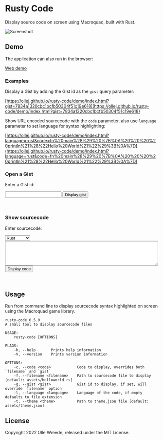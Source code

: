 # Rusty Code

Display source code on screen using Macroquad, built with Rust.

![Screenshot](https://ollej.github.io/rusty-code/assets/rusty-code.png)

## Demo

The application can also run in the browser:

[Web demo](https://ollej.github.io/rusty-code/demo/index.html)

### Examples

Display a Gist by adding the Gist id as the `gist` query parameter:

[https://ollej.github.io/rusty-code/demo/index.html?gist=7834a1320cbc1bcfb50304f51c19e618](https://ollej.github.io/rusty-code/demo/index.html?gist=7834a1320cbc1bcfb50304f51c19e618)

Show URL encoded sourcecode with the `code` parameter, also use `language`
parameter to set language for syntax highlighting:

[https://ollej.github.io/rusty-code/demo/index.html?language=rust&code=fn%20main%28%29%20%7B%0A%20%20%20%20println%21%28%22Hello%20World%21%22%29%3B%0A%7D](https://ollej.github.io/rusty-code/demo/index.html?language=rust&code=fn%20main%28%29%20%7B%0A%20%20%20%20println%21%28%22Hello%20World%21%22%29%3B%0A%7D)

### Open a Gist

Enter a Gist id:

<form action="https://ollej.github.io/rusty-code/demo/index.html" method="get">
<input type="text" name="gist">
<input type="submit" value="Display gist">
</form><br>

### Show sourcecode

Enter sourcecode:

<form action="https://ollej.github.io/rusty-code/demo/index.html" method="get">
<select name="language">
<option value="c">C</option>
<option value="cpp">C++</option>
<option value="go">Go</option>
<option value="java">Java</option>
<option value="js">Javascript</option>
<option value="perl">Perl</option>
<option value="python">Python</option>
<option value="ruby">Ruby</option>
<option value="rust" selected>Rust</option>
</select><br>
<textarea name="code" rows="5" cols="60"></textarea><br>
<input type="submit" value="Display code">
</form><br>

## Usage

Run from command line to display sourcecode syntax highlighted on screen using
the Macroquad game library.

```
rusty-code 0.5.0
A small tool to display sourcecode files

USAGE:
    rusty-code [OPTIONS]

FLAGS:
    -h, --help       Prints help information
    -V, --version    Prints version information

OPTIONS:
    -c, --code <code>            Code to display, overrides both `filename` and `gist`
    -f, --filename <filename>    Path to sourcecode file to display [default: assets/helloworld.rs]
    -g, --gist <gist>            Gist id to display, if set, will override `filename` option
    -l, --language <language>    Language of the code, if empty defaults to file extension
    -t, --theme <theme>          Path to theme.json file [default: assets/theme.json]
```

## License

Copyright 2022 Olle Wreede, released under the MIT License.
